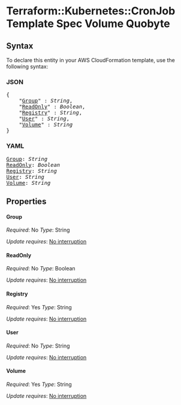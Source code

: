 # Terraform::Kubernetes::CronJob Template Spec Volume Quobyte

## Syntax

To declare this entity in your AWS CloudFormation template, use the following syntax:

### JSON

<pre>
{
    "<a href="#group" title="Group">Group</a>" : <i>String</i>,
    "<a href="#readonly" title="ReadOnly">ReadOnly</a>" : <i>Boolean</i>,
    "<a href="#registry" title="Registry">Registry</a>" : <i>String</i>,
    "<a href="#user" title="User">User</a>" : <i>String</i>,
    "<a href="#volume" title="Volume">Volume</a>" : <i>String</i>
}
</pre>

### YAML

<pre>
<a href="#group" title="Group">Group</a>: <i>String</i>
<a href="#readonly" title="ReadOnly">ReadOnly</a>: <i>Boolean</i>
<a href="#registry" title="Registry">Registry</a>: <i>String</i>
<a href="#user" title="User">User</a>: <i>String</i>
<a href="#volume" title="Volume">Volume</a>: <i>String</i>
</pre>

## Properties

#### Group

_Required_: No
_Type_: String

_Update requires_: [No interruption](https://docs.aws.amazon.com/AWSCloudFormation/latest/UserGuide/using-cfn-updating-stacks-update-behaviors.html#update-no-interrupt)

#### ReadOnly

_Required_: No
_Type_: Boolean

_Update requires_: [No interruption](https://docs.aws.amazon.com/AWSCloudFormation/latest/UserGuide/using-cfn-updating-stacks-update-behaviors.html#update-no-interrupt)

#### Registry

_Required_: Yes
_Type_: String

_Update requires_: [No interruption](https://docs.aws.amazon.com/AWSCloudFormation/latest/UserGuide/using-cfn-updating-stacks-update-behaviors.html#update-no-interrupt)

#### User

_Required_: No
_Type_: String

_Update requires_: [No interruption](https://docs.aws.amazon.com/AWSCloudFormation/latest/UserGuide/using-cfn-updating-stacks-update-behaviors.html#update-no-interrupt)

#### Volume

_Required_: Yes
_Type_: String

_Update requires_: [No interruption](https://docs.aws.amazon.com/AWSCloudFormation/latest/UserGuide/using-cfn-updating-stacks-update-behaviors.html#update-no-interrupt)


